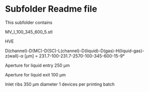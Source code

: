 # Subfolder Readme file
This subfolder contains

MV_I_100_345_600_5.stl

HVE

D(channel)-D(MC)-D(SC)-L(channel)-D(liquid)-D(gas)-H(liquid-gas)-z(wall)-α [µm]
= 231.7-100-231.7-2570-100-345-600-15-9°

Aperture for liquid entry
250 µm

Aperture for liquid exit
100 µm

Inlet ribs 350 µm diameter
1 devices per printing batch
